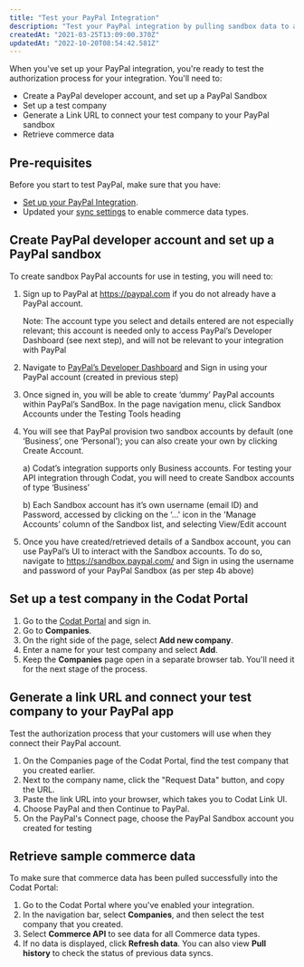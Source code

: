 ```yaml
---
title: "Test your PayPal Integration"
description: "Test your PayPal integration by pulling sandbox data to a test company"
createdAt: "2021-03-25T13:09:00.370Z"
updatedAt: "2022-10-20T08:54:42.581Z"
---
```


When you've set up your PayPal integration, you're ready to test the authorization process for your integration. You'll need to:

- Create a PayPal developer account, and set up a PayPal Sandbox
- Set up a test company
- Generate a Link URL to connect your test company to your PayPal sandbox
- Retrieve commerce data

## Pre-requisites

Before you start to test PayPal, make sure that you have:

- [Set up your PayPal Integration](/integrations/commerce/paypal/set-up-paypal-in-production).
- Updated your [sync settings](/integrations/commerce/commerce-sync-settings) to enable commerce data types.

## Create PayPal developer account and set up a PayPal sandbox

To create sandbox PayPal accounts for use in testing, you will need to:

1. Sign up to PayPal at https://paypal.com if you do not already have a PayPal account.  
   
   Note: The account type you select and details entered are not especially relevant; this account is needed only to access PayPal’s Developer Dashboard (see next step), and will not be relevant to your integration with PayPal
2. Navigate to [PayPal’s Developer Dashboard](https://developer.paypal.com/developer/applications) and Sign in using your PayPal account (created in previous step)
3. Once signed in, you will be able to create ‘dummy’ PayPal accounts within PayPal’s SandBox. In the page navigation menu, click Sandbox Accounts under the Testing Tools heading
4. You will see that PayPal provision two sandbox accounts by default (one ‘Business’, one ‘Personal’); you can also create your own by clicking Create Account.  

   a) Codat’s integration supports only Business accounts. For testing your API integration through Codat, you will need to create Sandbox accounts of type ‘Business’ 
   
   b) Each Sandbox account has it’s own username (email ID) and Password, accessed by clicking on the ‘…' icon in the 'Manage Accounts’ column of the Sandbox list, and selecting View/Edit account
5. Once you have created/retrieved details of a Sandbox account, you can use PayPal’s UI to interact with the Sandbox accounts. To do so, navigate to https://sandbox.paypal.com/ and Sign in using the username and password of your PayPal Sandbox (as per step 4b above)

## Set up a test company in the Codat Portal

1. Go to the <a href="https://app.codat.io/#/login" target="_blank">Codat Portal</a> and sign in.
2. Go to **Companies**.
3. On the right side of the page, select **Add new company**.
4. Enter a name for your test company and select **Add**.
5. Keep the **Companies** page open in a separate browser tab. You'll need it for the next stage of the process.

## Generate a link URL and connect your test company to your PayPal app

Test the authorization process that your customers will use when they connect their PayPal account.

1. On the Companies page of the Codat Portal, find the test company that you created earlier.
2. Next to the company name, click the "Request Data" button, and copy the URL.
3. Paste the link URL into your browser, which takes you to Codat Link UI.
4. Choose PayPal and then Continue to PayPal.
5. On the PayPal's Connect page, choose the PayPal Sandbox account you created for testing

## Retrieve sample commerce data

To make sure that commerce data has been pulled successfully into the Codat Portal:

1. Go to the Codat Portal where you've enabled your integration.
2. In the navigation bar, select **Companies**, and then select the test company that you created.
3. Select **Commerce API** to see data for all Commerce data types.
4. If no data is displayed, click **Refresh data**. You can also view **Pull history** to check the status of previous data syncs.
